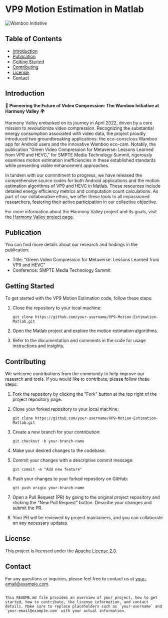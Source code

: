 # VP9 Motion Estimation in Matlab

![Wamboo Initiative](wamboo.jpg)

## Table of Contents

- [Introduction](#introduction)
- [Publication](#publication)
- [Getting Started](#getting-started)
- [Contributing](#contributing)
- [License](#license)
- [Contact](#contact)

## Introduction

🌟 **Pioneering the Future of Video Compression: The Wamboo Initiative at Harmony Valley** 🌍

Harmony Valley embarked on its journey in April 2022, driven by a core mission to revolutionize video compression. Recognizing the substantial energy consumption associated with video data, the project proudly introduced two groundbreaking applications: the eco-conscious Wamboo app for Android users and the innovative Wamboo eco-cam. Notably, the publication "Green Video Compression for Metaverse: Lessons Learned from VP9 and HEVC," for SMPTE Media Technology Summit, rigorously examines motion estimation inefficiencies in these established standards while presenting viable enhancement approaches.

In tandem with our commitment to progress, we have released the comprehensive source codes for both Android applications and the motion estimation algorithms of VP9 and HEVC in Matlab. These resources include detailed energy efficiency metrics and computation count calculations. As part of our collaborative ethos, we offer these tools to all impassioned researchers, fostering their active participation in our collective objective.

For more information about the Harmony Valley project and its goals, visit the [Harmony Valley project page](https://linktr.ee/wamboo.harmonyvalley).

## Publication

You can find more details about our research and findings in the publication:

- Title: "Green Video Compression for Metaverse: Lessons Learned from VP9 and HEVC"
- Conference: SMPTE Media Technology Summit

## Getting Started

To get started with the VP9 Motion Estimation code, follow these steps:

1. Clone the repository to your local machine:
   ```shell
   git clone https://github.com/your-username/VP9-Motion-Estimation-Matlab.git
   ```

2. Open the Matlab project and explore the motion estimation algorithms.

3. Refer to the documentation and comments in the code for usage instructions and insights.

## Contributing

We welcome contributions from the community to help improve our research and tools. If you would like to contribute, please follow these steps:

1. Fork the repository by clicking the "Fork" button at the top right of the project repository page.

2. Clone your forked repository to your local machine:

   ```shell
   git clone https://github.com/your-username/VP9-Motion-Estimation-Matlab.git
   ```

3. Create a new branch for your contribution:

   ```shell
   git checkout -b your-branch-name
   ```

4. Make your desired changes to the codebase.

5. Commit your changes with a descriptive commit message:

   ```shell
   git commit -m "Add new feature"
   ```

6. Push your changes to your forked repository on GitHub:

   ```shell
   git push origin your-branch-name
   ```

7. Open a Pull Request (PR) by going to the original project repository and clicking the "New Pull Request" button. Describe your changes and submit the PR.

8. Your PR will be reviewed by project maintainers, and you can collaborate on any necessary updates.

## License

This project is licensed under the [Apache License 2.0](LICENSE).

## Contact

For any questions or inquiries, please feel free to contact us at [your-email@example.com](mailto:your-email@example.com).
```

This README.md file provides an overview of your project, how to get started, how to contribute, the license information, and contact details. Make sure to replace placeholders such as `your-username` and `your-email@example.com` with your actual information.
